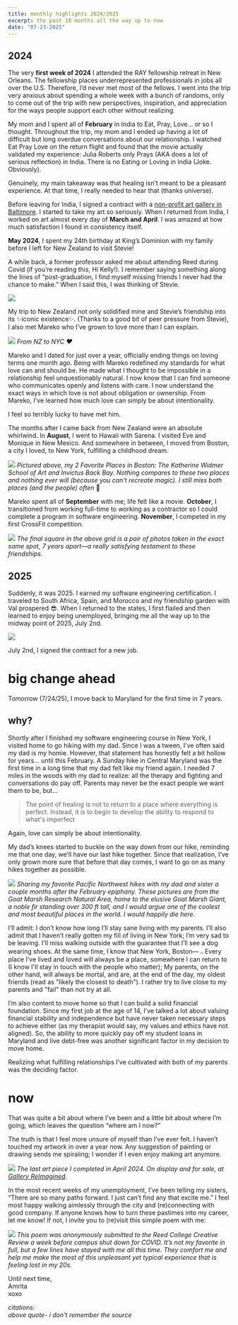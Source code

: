 ```yaml
---
title: monthly highlights 2024/2025
excerpt: the past 18 months all the way up to now
date: "07-23-2025"
---
```


<!-- ![](/images/header.png) -->

## 2024

The very **first week of 2024** I attended the RAY fellowship retreat in New Orleans. The fellowship places underrepresented professionals in jobs all over the U.S. Therefore, I’d never met most of the fellows. I went into the trip very anxious about spending a whole week with a bunch of randoms, only to come out of the trip with new perspectives, inspiration, and appreciation for the ways people support each other without realizing.

My mom and I spent all of **February** in India to Eat, Pray, Love… or so I thought. Throughout the trip, my mom and I ended up having a lot of difficult but long overdue conversations about our relationship. I watched Eat Pray Love on the return flight and found that the movie actually validated my experience: Julia Roberts only Prays (AKA does a lot of serious reflection) in India. There is no Eating or Loving in India (Joke. Obviously).

Genuinely, my main takeaway was that healing isn’t meant to be a pleasant experience. At that time, I really needed to hear that (thanks universe).

Before leaving for India, I signed a contract with a [non-profit art gallery in Baltimore](https://galleryreimagined.org/artists/). I started to take my art so seriously. When I returned from India, I worked on art almost every day of **March and April**. I was amazed at how much satisfaction I found in consistency itself.

**May 2024**, I spent my 24th birthday at King’s Dominion with my family before I left for New Zealand to visit Stevie!

A while back, a former professor asked me about attending Reed during Covid (if you’re reading this, Hi Kelly!). I remember saying something along the lines of “post-graduation, I find myself missing friends I never had the chance to make.” When I said this, I was thinking of Stevie.

![](/images/stevie.png)

My trip to New Zealand not only solidified mine and Stevie’s friendship into its ✨iconic existence✨. (Thanks to a good bit of peer pressure from Stevie), I also met Mareko who I’ve grown to love more than I can explain.

![](/images/leko.png)
_From NZ to NYC ❤️_

Mareko and I dated for just over a year, officially ending things on loving terms one month ago. Being with Mareko redefined my standards for what love can and should be. He made what I thought to be impossible in a relationship feel unquestionably natural. I now know that I can find someone who communicates openly and listens with care. I now understand the exact ways in which love is not about obligation or ownership. From Mareko, I’ve learned how much love can simply be about intentionality.

I feel so terribly lucky to have met him.

The months after I came back from New Zealand were an absolute whirlwind. In **August**, I went to Hawaii with Sarena. I visited Eve and Monique in New Mexico. And somewhere in between, I moved from Boston, a city I loved, to New York, fulfilling a childhood dream.

![](/images/bosFam.png)
_Pictured above, my 2 Favorite Places in Boston: The Katherine Widmer School of Art and Invictus Back Bay. Nothing compares to these two places and nothing ever will (because you can’t recreate magic). I still miss both places (and the people) often_ 🥲

Mareko spent all of **September** with me; life felt like a movie. **October**, I transitioned from working full-time to working as a contractor so I could complete a program in software engineering. **November**, I competed in my first CrossFit competition.

![](/images/2024grid.png)
_The final square in the above grid is a pair of photos taken in the exact same spot, 7 years apart—a really satisfying testament to these friendships._

## 2025

Suddenly, it was 2025. I earned my software engineering certification. I traveled to South Africa, Spain, and Morocco and my friendship garden with Val prospered 😎. When I returned to the states, I first flailed and then learned to enjoy being unemployed, bringing me all the way up to the midway point of 2025, July 2nd.

![](/images/2025grid.png)

July 2nd, I signed the contract for a new job.

# big change ahead

Tomorrow (7/24/25), I move back to Maryland for the first time in 7 years.

## why?

Shortly after I finished my software engineering course in New York, I visited home to go hiking with my dad. Since I was a tween, I’ve often said my dad is my homie. However, that statement has honestly felt a bit hollow for years… until this February. A Sunday hike in Central Maryland was the first time in a long time that my dad felt like my friend again. I needed 7 miles in the woods with my dad to realize: all the therapy and fighting and conversations do pay off. Parents may never be the exact people we want them to be, but…

> The point of healing is not to return to a place where everything is perfect. Instead, it is to begin to develop the ability to respond to what's imperfect

Again, love can simply be about intentionality.

My dad’s knees started to buckle on the way down from our hike, reminding me that one day, we’ll have our last hike together. Since that realization, I’ve only grown more sure that before that day comes, I want to go on as many hikes together as possible.

![](/images/pdxFam.png)
_Sharing my favorite Pacific Northwest hikes with my dad and sister a couple months after the February epiphany. These pictures are from the Goat Marsh Research Natural Area, home to the elusive Goat Marsh Giant, a noble fir standing over 300 ft tall, and I would argue one of the coolest and most beautiful places in the world. I would happily die here._

I’ll admit: I don’t know how long I’ll stay sane living with my parents. I’ll also admit that I haven’t really gotten my fill of living in New York; I’m very sad to be leaving. I’ll miss walking outside with the guarantee that I’ll see a dog wearing shoes. At the same time, I know that New York, Boston—﹘Every place I’ve lived and loved will always be a place, somewhere I can return to (I know I'll stay in touch with the people who matter); My parents, on the other hand, will always be mortal, and are, at the end of the day, my oldest friends (read as "likely the closest to death"). I rather try to live close to my parents and "fail" than not try at all.

I’m also content to move home so that I can build a solid financial foundation. Since my first job at the age of 14, I’ve talked a lot about valuing financial stability and independence but have never taken necessary steps to achieve either (as my therapist would say, my values and ethics have not aligned). So, the ability to more quickly pay off my student loans in Maryland and live debt-free was another significant factor in my decision to move home.

Realizing what fulfilling relationships I’ve cultivated with both of my parents was the deciding factor.

# now

That was quite a bit about where I’ve been and a little bit about where I’m going, which leaves the question “where am I now?”

The truth is that I feel more unsure of myself than I’ve ever felt. I haven’t touched my artwork in over a year now. Any suggestion of painting or drawing sends me spiraling; I wonder if I even enjoy making art anymore.

![](/images/pretzel.png)
_The last art piece I completed in April 2024. On display and for sale, at [Gallery ReImagined](https://galleryreimagined.org/artists/)._

In the most recent weeks of my unemployment, I’ve been telling my sisters, “There are so many paths forward. I just can’t find any that excite me.” I feel most happy walking aimlessly through the city and (re)connecting with good company. If anyone knows how to turn these pastimes into my career, let me know! If not, I invite you to (re)visit this simple poem with me:

![](/images/gettingLost.png)
_This poem was anonymously submitted to the Reed College Creative Review a week before campus shut down for COVID. It’s not my favorite in full, but a few lines have stayed with me all this time. They comfort me and help me make the most of this unpleasant yet typical experience that is feeling lost in my 20s._

Until next time,\
Amrita\
xoxo

_citations:\
above quote- i don't remember the source_
